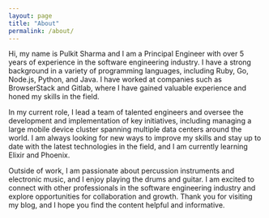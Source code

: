 ```yaml
---
layout: page
title: "About"
permalink: /about/
---
```


Hi, my name is Pulkit Sharma and I am a Principal Engineer with over 5 years of experience in the software engineering industry. I have a strong background in a variety of programming languages, including Ruby, Go, Node.js, Python, and Java. I have worked at companies such as BrowserStack and Gitlab, where I have gained valuable experience and honed my skills in the field.

In my current role, I lead a team of talented engineers and oversee the development and implementation of key initiatives, including managing a large mobile device cluster spanning multiple data centers around the world. I am always looking for new ways to improve my skills and stay up to date with the latest technologies in the field, and I am currently learning Elixir and Phoenix.

Outside of work, I am passionate about percussion instruments and electronic music, and I enjoy playing the drums and guitar. I am excited to connect with other professionals in the software engineering industry and explore opportunities for collaboration and growth. Thank you for visiting my blog, and I hope you find the content helpful and informative.
